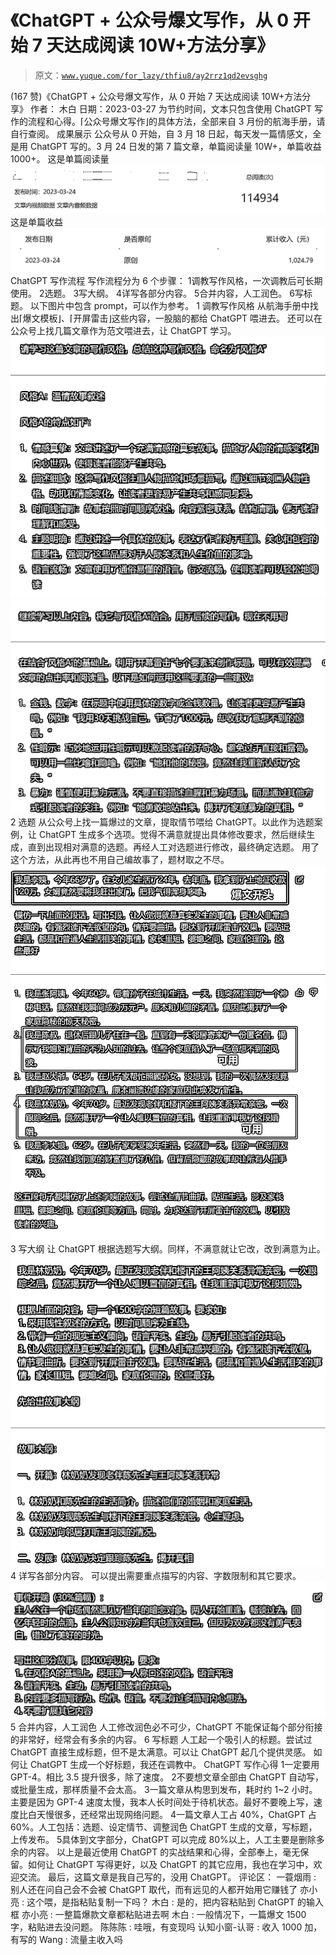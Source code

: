 # 《ChatGPT + 公众号爆文写作，从 0 开始 7 天达成阅读 10W+方法分享》

> 原文：[`www.yuque.com/for_lazy/thfiu8/ay2rrz1qd2evsghg`](https://www.yuque.com/for_lazy/thfiu8/ay2rrz1qd2evsghg)

<ne-h2 id="d4329f7a" data-lake-id="d4329f7a"><ne-heading-ext><ne-heading-anchor></ne-heading-anchor><ne-heading-fold></ne-heading-fold></ne-heading-ext><ne-heading-content><ne-text id="u499bbafa">(167 赞)《ChatGPT + 公众号爆文写作，从 0 开始 7 天达成阅读 10W+方法分享》</ne-text></ne-heading-content></ne-h2> <ne-p id="u6aa51744" data-lake-id="u6aa51744"><ne-text id="u46317382">作者： 木白</ne-text></ne-p> <ne-p id="u4be35ca1" data-lake-id="u4be35ca1"><ne-text id="ub3cd284b">日期：2023-03-27</ne-text></ne-p> <ne-p id="u0de7ae62" data-lake-id="u0de7ae62"><ne-text id="u7213fc19">为节约时间，文本只包含使用 ChatGPT 写作的流程和心得。⌈公众号爆文写作⌋的具体方法，全部来自 3 月份的航海手册，请自行查阅。</ne-text></ne-p> <ne-h2 id="dd942604" data-lake-id="dd942604"><ne-heading-ext><ne-heading-anchor></ne-heading-anchor><ne-heading-fold></ne-heading-fold></ne-heading-ext><ne-heading-content><ne-text id="u4f93ba2e">成果展示</ne-text></ne-heading-content></ne-h2> <ne-p id="u7e164816" data-lake-id="u7e164816"><ne-text id="u7ea0c273">公众号从 0 开始，自 3 月 18 日起，每天发一篇情感文，全是用 ChatGPT 写的。3 月 24 日发的第 7 篇文章，单篇阅读量 10W+，单篇收益 1000+。</ne-text></ne-p> <ne-p id="u72523ee5" data-lake-id="u72523ee5"><ne-text id="u5dc63b59">这是单篇阅读量</ne-text></ne-p> <ne-p id="u2d2114f9" data-lake-id="u2d2114f9"><ne-card data-card-name="image" data-card-type="inline" id="u5Bl9" data-event-boundary="card">![](img/1dc96cdfa8dac21ed937e00a61db800c.png)  <ne-p id="u2c5ccae5" data-lake-id="u2c5ccae5"><ne-text id="u1fed1115">这是单篇收益</ne-text></ne-p> <ne-p id="u6ca6dbfa" data-lake-id="u6ca6dbfa"><ne-card data-card-name="image" data-card-type="inline" id="ton4g" data-event-boundary="card">![](img/82e7f1212fa3c26c45d0623b974af16c.png)  <ne-h2 id="1dfa578e" data-lake-id="1dfa578e"><ne-heading-ext><ne-heading-anchor></ne-heading-anchor><ne-heading-fold></ne-heading-fold></ne-heading-ext><ne-heading-content><ne-text id="u4930b8fe">ChatGPT 写作流程</ne-text></ne-heading-content></ne-h2> <ne-p id="u75c9a868" data-lake-id="u75c9a868"><ne-text id="u60078b64">写作流程分为 6 个步骤：</ne-text></ne-p> <ne-oli><ne-oli-i>1</ne-oli-i><ne-oli-c class="ne-oli-content" id="u1dbb8908" data-lake-id="u1dbb8908"><ne-text id="u3716566d">调教写作风格，一次调教后可长期使用。</ne-text></ne-oli-c></ne-oli> <ne-oli><ne-oli-i>2</ne-oli-i><ne-oli-c class="ne-oli-content" id="u937d790c" data-lake-id="u937d790c"><ne-text id="u4c7525af">选题。</ne-text></ne-oli-c></ne-oli> <ne-oli><ne-oli-i>3</ne-oli-i><ne-oli-c class="ne-oli-content" id="u3a0e497d" data-lake-id="u3a0e497d"><ne-text id="u2af30051">写大纲。</ne-text></ne-oli-c></ne-oli> <ne-oli><ne-oli-i>4</ne-oli-i><ne-oli-c class="ne-oli-content" id="u69857ae4" data-lake-id="u69857ae4"><ne-text id="u33d0daab">详写各部分内容。</ne-text></ne-oli-c></ne-oli> <ne-oli><ne-oli-i>5</ne-oli-i><ne-oli-c class="ne-oli-content" id="uc0ac90ea" data-lake-id="uc0ac90ea"><ne-text id="u810d30b9">合并内容，人工润色。</ne-text></ne-oli-c></ne-oli> <ne-oli><ne-oli-i>6</ne-oli-i><ne-oli-c class="ne-oli-content" id="ub06c8c8b" data-lake-id="ub06c8c8b"><ne-text id="ube49891d">写标题。</ne-text></ne-oli-c></ne-oli> <ne-p id="ue5acada8" data-lake-id="ue5acada8"><ne-text id="u0a16c9a0">以下图片中包含 prompt，可以作为参考。</ne-text></ne-p> <ne-h3 id="3ada6489" data-lake-id="3ada6489"><ne-heading-ext><ne-heading-anchor></ne-heading-anchor><ne-heading-fold></ne-heading-fold></ne-heading-ext><ne-heading-content><ne-text id="u6925be62" ne-bold="true">1 调教写作风格</ne-text></ne-heading-content></ne-h3> <ne-p id="u8bb2f0c4" data-lake-id="u8bb2f0c4"><ne-text id="ub4c68643">从航海手册中找出⌈爆文模板⌋、⌈开屏雷击⌋这些内容，一股脑的都给 ChatGPT 喂进去。</ne-text></ne-p> <ne-p id="u331a3ca1" data-lake-id="u331a3ca1"><ne-text id="u6db38a53">还可以在公众号上找几篇文章作为范文喂进去，让 ChatGPT 学习。</ne-text></ne-p> <ne-p id="uee6c58fb" data-lake-id="uee6c58fb"><ne-card data-card-name="image" data-card-type="inline" id="QKsb6" data-event-boundary="card">![](img/2cf8f534d3c47e29af87d9051fbc94c6.png)  <ne-p id="u54c62514" data-lake-id="u54c62514"><ne-card data-card-name="image" data-card-type="inline" id="F8CML" data-event-boundary="card">![](img/7d73ca97e7cb94d81442b3199c35eae8.png)  <ne-h3 id="b650a9fd" data-lake-id="b650a9fd"><ne-heading-ext><ne-heading-anchor></ne-heading-anchor><ne-heading-fold></ne-heading-fold></ne-heading-ext><ne-heading-content><ne-text id="ucdb29611" ne-bold="true">2 选题</ne-text></ne-heading-content></ne-h3> <ne-p id="ub743516b" data-lake-id="ub743516b"><ne-text id="u7facb7eb">从公众号上找一篇爆过的文章，提取情节喂给 ChatGPT。以此作为选题案例，让 ChatGPT 生成多个选项。觉得不满意就提出具体修改要求，然后继续生成，直到出现相对满意的选题。再经人工对选题进行修改，最终确定选题。</ne-text></ne-p> <ne-p id="ued1fc97d" data-lake-id="ued1fc97d"><ne-text id="uc069f224">用了这个方法，从此再也不用自己编故事了，题材取之不尽。</ne-text></ne-p> <ne-p id="u3825843c" data-lake-id="u3825843c"><ne-card data-card-name="image" data-card-type="inline" id="RNbtD" data-event-boundary="card">![](img/248208aa6a66921ab670efa70203a0df.png)  <ne-h3 id="55219072" data-lake-id="55219072"><ne-heading-ext><ne-heading-anchor></ne-heading-anchor><ne-heading-fold></ne-heading-fold></ne-heading-ext><ne-heading-content><ne-text id="ub014dd85" ne-bold="true">3 写大纲</ne-text></ne-heading-content></ne-h3> <ne-p id="u1f588af5" data-lake-id="u1f588af5"><ne-text id="ua1c5ecc8">让 ChatGPT 根据选题写大纲。同样，不满意就让它改，改到满意为止。</ne-text></ne-p> <ne-p id="uafdabdbe" data-lake-id="uafdabdbe"><ne-card data-card-name="image" data-card-type="inline" id="bBEty" data-event-boundary="card">![](img/693d34d091f5f10e7a1648b54a5dae5c.png)  <ne-h3 id="4254e19f" data-lake-id="4254e19f"><ne-heading-ext><ne-heading-anchor></ne-heading-anchor><ne-heading-fold></ne-heading-fold></ne-heading-ext><ne-heading-content><ne-text id="u2e8c18d8" ne-bold="true">4 详写各部分内容</ne-text><ne-text id="u446fdd70">。</ne-text></ne-heading-content></ne-h3> <ne-p id="ub111f8b7" data-lake-id="ub111f8b7"><ne-text id="u2a950b47">可以提出需要重点描写的内容、字数限制和其它要求。</ne-text></ne-p> <ne-p id="u892498a6" data-lake-id="u892498a6"><ne-card data-card-name="image" data-card-type="inline" id="anOil" data-event-boundary="card">![](img/2cf947cdc61de5827d0519cbac7a0f50.png)  <ne-h3 id="4fe8b9dd" data-lake-id="4fe8b9dd"><ne-heading-ext><ne-heading-anchor></ne-heading-anchor><ne-heading-fold></ne-heading-fold></ne-heading-ext><ne-heading-content></ne-heading-content></ne-h3><ne-h3 id="501dbf4c" data-lake-id="501dbf4c"><ne-heading-ext><ne-heading-anchor></ne-heading-anchor><ne-heading-fold></ne-heading-fold></ne-heading-ext><ne-heading-content><ne-text id="u22b89c90" ne-bold="true">5 合并内容，人工润色</ne-text></ne-heading-content></ne-h3> <ne-p id="u2b5663fa" data-lake-id="u2b5663fa"><ne-text id="u941acb5a">人工修改润色必不可少，ChatGPT 不能保证每个部分衔接的非常好，经常会有多余的内容。</ne-text></ne-p> <ne-h3 id="8a5ecc28" data-lake-id="8a5ecc28"><ne-heading-ext><ne-heading-anchor></ne-heading-anchor><ne-heading-fold></ne-heading-fold></ne-heading-ext><ne-heading-content><ne-text id="u1260fa5c" ne-bold="true">6 写标题</ne-text></ne-heading-content></ne-h3> <ne-p id="u7a037751" data-lake-id="u7a037751"><ne-text id="u2896c524">人工起一个吸引人的标题。尝试过 ChatGPT 直接生成标题，但不是太满意。可以让 ChatGPT 起几个提供灵感。</ne-text></ne-p> <ne-p id="u6cb37f1d" data-lake-id="u6cb37f1d"><ne-text id="u310a0f3d">如何让 ChatGPT 生成一个好标题，我还在调教中。</ne-text></ne-p> <ne-h2 id="45a2bd67" data-lake-id="45a2bd67"><ne-heading-ext><ne-heading-anchor></ne-heading-anchor><ne-heading-fold></ne-heading-fold></ne-heading-ext><ne-heading-content><ne-text id="u44958103">ChatGPT 写作心得</ne-text></ne-heading-content></ne-h2> <ne-oli><ne-oli-i>1</ne-oli-i><ne-oli-c class="ne-oli-content" id="u4e6e2817" data-lake-id="u4e6e2817"><ne-text id="ue08d18c2">一定要用 GPT-4。相比 3.5 提升很多，除了速度。</ne-text></ne-oli-c></ne-oli> <ne-oli><ne-oli-i>2</ne-oli-i><ne-oli-c class="ne-oli-content" id="ua3d13e5c" data-lake-id="ua3d13e5c"><ne-text id="u6f43d80d">不要想文章全部由 ChatGPT 自动写，或批量生成，那样质量不会太高。</ne-text></ne-oli-c></ne-oli> <ne-oli><ne-oli-i>3</ne-oli-i><ne-oli-c class="ne-oli-content" id="uc04ceb2a" data-lake-id="uc04ceb2a"><ne-text id="u2e441bd0">一篇文章从构思到发布，耗时约 1~2 小时。主要是因为 GPT-4 速度太慢，我本人长时间处于待机状态。最好不要晚上写，速度比白天慢很多，还经常出现网络问题。</ne-text></ne-oli-c></ne-oli> <ne-oli><ne-oli-i>4</ne-oli-i><ne-oli-c class="ne-oli-content" id="uf1b4c6a1" data-lake-id="uf1b4c6a1"><ne-text id="uf2bd1271">一篇文章人工占 40%，ChatGPT 占 60%。人工包括：选题、设定情节、调整润色 ChatGPT 生成的文章，写标题，上传发布。</ne-text></ne-oli-c></ne-oli> <ne-oli><ne-oli-i>5</ne-oli-i><ne-oli-c class="ne-oli-content" id="uc0f67c3c" data-lake-id="uc0f67c3c"><ne-text id="u532f1946">具体到文字部分，ChatGPT 可以完成 80%以上，人工主要是删除多余的内容。</ne-text></ne-oli-c></ne-oli> <ne-p id="u6a9a599d" data-lake-id="u6a9a599d"><ne-text id="u25bbfa13">以上是最近使用 ChatGPT 的实战结果和心得，全部奉上，毫无保留。如何让 ChatGPT 写得更好，以及 ChatGPT 的其它应用，我也在学习中，欢迎交流。</ne-text></ne-p> <ne-p id="u1402f889" data-lake-id="u1402f889"><ne-text id="u407d4abd">最后，这篇文章是我自己写的，没用 ChatGPT。</ne-text></ne-p> <ne-hole id="ud4cfa7a6" data-lake-id="ud4cfa7a6"><ne-card data-card-name="hr" data-card-type="block" id="T0MOU" data-event-boundary="card"><ne-p id="u6809bb22" data-lake-id="u6809bb22"><ne-text id="u892c8910">评论区：</ne-text></ne-p> <ne-p id="ubb2d04c0" data-lake-id="ubb2d04c0"><ne-text id="ua2f7c6c4">一蓑烟雨 : 别人还在问自己会不会被 ChatGPT 取代，而有远见的人都开始用它赚钱了</ne-text> <ne-text id="u4e6d401e">亦小亮 : 这个喂，是指粘贴复制一下吗？</ne-text> <ne-text id="udfa2c8af">木白 : 是的，把内容粘贴到 ChatGPT 的输入框</ne-text> <ne-text id="ucc3840ad">亦小亮 : 一整篇爆款文章都粘贴进去啊</ne-text> <ne-text id="uc5ebd41e">木白 : 一般情况下，一篇爆文 1500 字，粘贴进去没问题。</ne-text> <ne-text id="u6b260854">陈陈陈 : 哇哦，有变现吗</ne-text> <ne-text id="uda0555a1">认知小窗-认哥 : 收入 1000 加，有写的</ne-text> <ne-text id="u04a2241e">Wang : 流量主收入吗</ne-text></ne-p></ne-card></ne-hole></ne-card></ne-p></ne-card></ne-p></ne-card></ne-p></ne-card></ne-p></ne-card></ne-p></ne-card></ne-p></ne-card></ne-p>